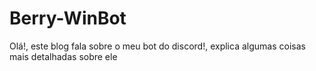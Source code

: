 # Berry-WinBot
Olá!, este blog fala sobre o meu bot do discord!, explica algumas coisas mais detalhadas sobre ele
